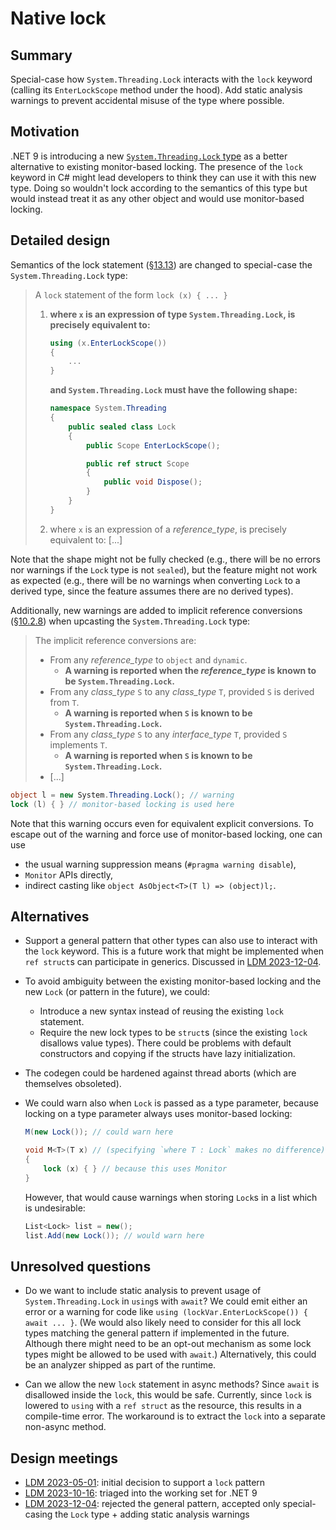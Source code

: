 # Native lock

## Summary
[summary]: #summary

Special-case how `System.Threading.Lock` interacts with the `lock` keyword (calling its `EnterLockScope` method under the hood).
Add static analysis warnings to prevent accidental misuse of the type where possible.

## Motivation
[motivation]: #motivation

.NET 9 is introducing a new [`System.Threading.Lock` type](https://github.com/dotnet/runtime/issues/34812)
as a better alternative to existing monitor-based locking.
The presence of the `lock` keyword in C# might lead developers to think they can use it with this new type.
Doing so wouldn't lock according to the semantics of this type but would instead treat it as any other object and would use monitor-based locking.

## Detailed design
[design]: #detailed-design

Semantics of the lock statement ([§13.13](https://github.com/dotnet/csharpstandard/blob/9af5bdaa7af535f34fbb7923e5406e01db8489f7/standard/statements.md#1313-the-lock-statement))
are changed to special-case the `System.Threading.Lock` type:

> A `lock` statement of the form `lock (x) { ... }`
>
> 1. **where `x` is an expression of type `System.Threading.Lock`, is precisely equivalent to:**
>    ```cs
>    using (x.EnterLockScope())
>    {
>        ...
>    }
>    ```
>    **and `System.Threading.Lock` must have the following shape:**
>    ```cs
>    namespace System.Threading
>    {
>        public sealed class Lock
>        {
>            public Scope EnterLockScope();
>    
>            public ref struct Scope
>            {
>                public void Dispose();
>            }
>        }
>    }
>    ```
> 2. where `x` is an expression of a *reference_type*, is precisely equivalent to: [...]

Note that the shape might not be fully checked (e.g., there will be no errors nor warnings if the `Lock` type is not `sealed`),
but the feature might not work as expected (e.g., there will be no warnings when converting `Lock` to a derived type,
since the feature assumes there are no derived types).

Additionally, new warnings are added to implicit reference conversions ([§10.2.8](https://github.com/dotnet/csharpstandard/blob/9af5bdaa7af535f34fbb7923e5406e01db8489f7/standard/conversions.md#1028-implicit-reference-conversions))
when upcasting the `System.Threading.Lock` type:

> The implicit reference conversions are:
>
> - From any *reference_type* to `object` and `dynamic`.
>   - **A warning is reported when the *reference_type* is known to be `System.Threading.Lock`.**
> - From any *class_type* `S` to any *class_type* `T`, provided `S` is derived from `T`.
>   - **A warning is reported when `S` is known to be `System.Threading.Lock`.**
> - From any *class_type* `S` to any *interface_type* `T`, provided `S` implements `T`.
>   - **A warning is reported when `S` is known to be `System.Threading.Lock`.**
> - [...]

```cs
object l = new System.Threading.Lock(); // warning
lock (l) { } // monitor-based locking is used here
```

Note that this warning occurs even for equivalent explicit conversions.
To escape out of the warning and force use of monitor-based locking, one can use
- the usual warning suppression means (`#pragma warning disable`),
- `Monitor` APIs directly,
- indirect casting like `object AsObject<T>(T l) => (object)l;`.

## Alternatives
[alternatives]: #alternatives

- Support a general pattern that other types can also use to interact with the `lock` keyword.
  This is a future work that might be implemented when `ref struct`s can participate in generics.
  Discussed in [LDM 2023-12-04](https://github.com/dotnet/csharplang/blob/main/meetings/2023/LDM-2023-12-04.md#lock-statement-pattern).

- To avoid ambiguity between the existing monitor-based locking and the new `Lock` (or pattern in the future), we could:
  - Introduce a new syntax instead of reusing the existing `lock` statement.
  - Require the new lock types to be `struct`s (since the existing `lock` disallows value types).
    There could be problems with default constructors and copying if the structs have lazy initialization.

- The codegen could be hardened against thread aborts (which are themselves obsoleted).

- We could warn also when `Lock` is passed as a type parameter, because locking on a type parameter always uses monitor-based locking:

  ```cs
  M(new Lock()); // could warn here

  void M<T>(T x) // (specifying `where T : Lock` makes no difference)
  {
      lock (x) { } // because this uses Monitor
  }
  ```

  However, that would cause warnings when storing `Lock`s in a list which is undesirable:

  ```cs
  List<Lock> list = new();
  list.Add(new Lock()); // would warn here
  ```

## Unresolved questions
[unresolved]: #unresolved-questions

- Do we want to include static analysis to prevent usage of `System.Threading.Lock` in `using`s with `await`?
  We could emit either an error or a warning for code like `using (lockVar.EnterLockScope()) { await ... }`.
  (We would also likely need to consider for this all lock types matching the general pattern if implemented in the future.
  Although there might need to be an opt-out mechanism as some lock types might be allowed to be used with `await`.)
  Alternatively, this could be an analyzer shipped as part of the runtime.

- Can we allow the new `lock` statement in async methods?
  Since `await` is disallowed inside the `lock`, this would be safe.
  Currently, since `lock` is lowered to `using` with a `ref struct` as the resource, this results in a compile-time error.
  The workaround is to extract the `lock` into a separate non-async method.

## Design meetings

- [LDM 2023-05-01](https://github.com/dotnet/csharplang/blob/main/meetings/2023/LDM-2023-05-01.md#lock-statement-improvements): initial decision to support a `lock` pattern
- [LDM 2023-10-16](https://github.com/dotnet/csharplang/blob/main/meetings/2023/LDM-2023-10-16.md#lock-statement-pattern): triaged into the working set for .NET 9
- [LDM 2023-12-04](https://github.com/dotnet/csharplang/blob/main/meetings/2023/LDM-2023-12-04.md#lock-statement-pattern): rejected the general pattern, accepted only special-casing the `Lock` type + adding static analysis warnings
